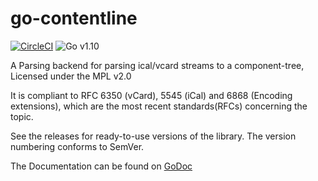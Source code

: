 # go-contentline
[![CircleCI](https://circleci.com/gh/mqus/go-contentline.svg?style=shield)](https://circleci.com/gh/mqus/go-contentline)
![Go v1.10](https://img.shields.io/badge/Go-v1.9-blue.svg)

A Parsing backend for parsing ical/vcard streams to a component-tree, Licensed under the MPL v2.0

It is compliant to RFC 6350 (vCard), 5545 (iCal) and 6868 (Encoding extensions),
which are the most recent standards(RFCs) concerning the topic.

See the releases for ready-to-use versions of the library. The version numbering conforms to SemVer.

The Documentation can be found on [GoDoc](https://godoc.org/github.com/mqus/go-contentline)